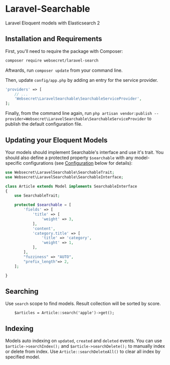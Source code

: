 # Laravel-Searchable

Laravel Eloquent models with Elasticsearch 2


## Installation and Requirements

First, you'll need to require the package with Composer:

```sh
composer require websecret/laravel-search
```

Aftwards, run `composer update` from your command line.

Then, update `config/app.php` by adding an entry for the service provider.

```php
'providers' => [
	// ...
	'Websecret\LaravelSearchable\SearchableServiceProvider',
];
```

Finally, from the command line again, run `php artisan vendor:publish --provider=Websecret\LaravelSearchable\SearchableServiceProvider` to publish 
the default configuration file.


## Updating your Eloquent Models

Your models should implement Searchable's interface and use it's trait. You should 
also define a protected property `$searchable` with any model-specific configurations 
(see [Configuration](#config) below for details):

```php
use Websecret\LaravelSearchable\SearchableTrait;
use Websecret\LaravelSearchable\SearchableInterface;

class Article extends Model implements SearchableInterface
{
	use SearchableTrait;

	protected $searchable = [
        'fields' => [
            'title' => [
                'weight' => 3,
            ],
            'content',
            'category.title' => [
                'title' => 'category',
                'weight' => 1,
            ],
        ],
        "fuzziness" => "AUTO",
        "prefix_length"=> 2,
    ];

}
```


## Searching

Use `search` scope to find models. Result collection will be sorted by score. 

```
    $articles = Article::search('apple')->get();
```


## Indexing

Models auto indexing on `updated`, `created` and `deleted` events.
You can use `$article->searchIndex();` and `$article->searchDelete();` to manually index or delete from index. Use `Article::searchDeleteAll()` to clear all index by specified model.